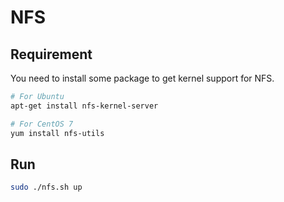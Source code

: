 # NFS

## Requirement

You need to install some package to get kernel support for NFS.

```bash
# For Ubuntu
apt-get install nfs-kernel-server

# For CentOS 7
yum install nfs-utils
```

## Run

```bash
sudo ./nfs.sh up
```
